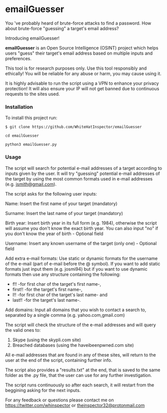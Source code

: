 # emailGuesser
You 've probably heard of brute-force attacks to find a password. How about brute-force "guessing" a target's email address?

Introducing emailGuesser!

**emailGuesser** is an Open Source Intelligence (OSINT) project which helps users "guess" their target's email address based on multiple inputs and preferences.

This tool is for research purposes only.
Use this tool responsibly and ethically! You will be reliable for any abuse or harm, you may cause using it.

It is highly advisable to run the script using a VPN to enhance your privacy protection! It will also ensure your IP will not get banned due to continuous requests to the sites used.

### Installation
To install this project run: 

`$ git clone https://github.com/WhiteHatInspector/emailGuesser`

`cd emailGuesser`

`python3 emailGuesser.py`

### Usage
The script will search for potential e-mail addresses of a target according to inputs given by the user. It will try "guessing" potential e-mail addresses of the target by using the most common formats used in e-mail addresses (e.g. jsmith@gmail.com).

The script asks for the following user inputs:

Name: Insert the first name of your target (mandatory)

Surname: Insert the last name of your target (mandatory)

Birth year: Insert birth year in its full form (e.g. 1984), otherwise the script will assume you don't know the exact birth year. You can also input "no" if you don't know the year of birth - Optional field

Username: Insert any known username of the target (only one) - Optional field

Add extra e-mail formats: Use static or dynamic formats for the username of the e-mail (part of e-mail before the @ symbol). If you want to add static formats just input them (e.g. josmi94) but if you want to use dynamic formats then use any structure containing the following: 
- f!! -for first char of the target's first name-, 
- first!! -for the target's first name-, 
- l!! -for first char of the target's last name- and 
- last!! -for the target's last name-.

Add domains: Input all domains that you wish to contact a search to, separated by a single comma (e.g. yahoo.com,gmail.com)

The script will check the structure of the e-mail addresses and will query the valid ones to:
1. Skype (using the skypli.com site)
2. Breached databases (using the haveibeenpwned.com site)

All e-mail addresses that are found in any of these sites, will return to the user at the end of the script, containing further info.

The script also provides a "results.txt" at the end, that is saved to the same folder as the .py file, that the user can use for any further investigation.

The script runs continuously so after each search, it will restart from the beggining asking for the next inputs.

For any feedback or questions please contact me on https://twitter.com/whinspector or theinspector32@protonmail.com
